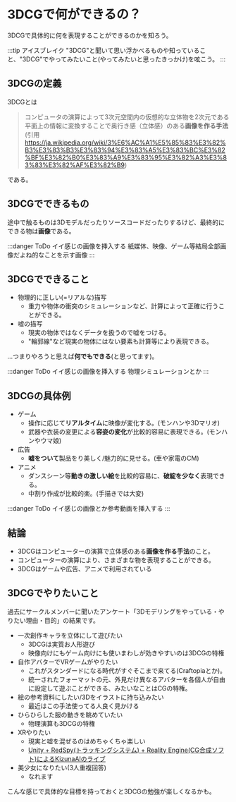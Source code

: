 # 3DCGで何ができるの？

3DCGで具体的に何を表現することができるのかを知ろう。

:::tip アイスブレイク
"3DCG"と聞いて思い浮かべるものや知っていること、"3DCG"でやってみたいこと(やってみたいと思ったきっかけ)を呟こう。
:::

## 3DCGの定義

3DCGとは

> コンピュータの演算によって3次元空間内の仮想的な立体物を2次元である平面上の情報に変換することで奥行き感（立体感）のある**画像を作る手法**<br>
> (引用<https://ja.wikipedia.org/wiki/3%E6%AC%A1%E5%85%83%E3%82%B3%E3%83%B3%E3%83%94%E3%83%A5%E3%83%BC%E3%82%BF%E3%82%B0%E3%83%A9%E3%83%95%E3%82%A3%E3%83%83%E3%82%AF%E3%82%B9>)

である。

## 3DCGでできるもの

途中で触るものは3Dモデルだったりソースコードだったりするけど、最終的にできる物は**画像**である。

:::danger ToDo
イイ感じの画像を挿入する
紙媒体、映像、ゲーム等結局全部画像だよね的なことを示す画像
:::

## 3DCGでできること

- 物理的に正しい(=リアルな)描写
  - 重力や物体の衝突のシミュレーションなど、計算によって正確に行うことができる。
- 嘘の描写
  - 現実の物体ではなくデータを扱うので嘘をつける。
  - "輪郭線"など現実の物体にはない要素も計算等により表現できる。

...つまりやろうと思えば**何でもできる**(と思ってます)。

:::danger ToDo
イイ感じの画像を挿入する
物理シミュレーションとか
:::

## 3DCGの具体例

- ゲーム
  - 操作に応じて**リアルタイム**に映像が変化する。(モンハンや3Dマリオ)
  - 武器や衣装の変更による**容姿の変化**が比較的容易に表現できる。(モンハンやウマ娘)
- 広告
  - **嘘をついて**製品をり美しく/魅力的に見せる。(車や家電のCM)
- アニメ
  - ダンスシーン等**動きの激しい絵**を比較的容易に、**破綻を少なく**表現できる。
  - 中割り作成が比較的楽。(手描きでは大変)

:::danger ToDo
イイ感じの画像とか参考動画を挿入する
:::

## 結論

- 3DCGはコンピューターの演算で立体感のある**画像を作る手法**のこと。
- コンピューターの演算により、さまざまな物を表現することができる。
- 3DCGはゲームや広告、アニメで利用されている

## 3DCGでやりたいこと<badge text="おまけ"/>

過去にサークルメンバーに聞いたアンケート「3Dモデリングをやっている・やりたい理由・目的」の結果です。

- 一次創作キャラを立体にして遊びたい
  - 3DCGは実質お人形遊び
  - 映像向けにもゲーム向けにも使いまわしが効きやすいのは3DCGの特権
- 自作アバターでVRゲームがやりたい
  - これがスタンダードになる時代がすぐそこまで来てる(Craftopiaとか)。
  - 統一されたフォーマットの元、外見だけ異なるアバターを各個人が自由に設定して遊ぶことができる、みたいなことはCGの特権。
- 絵の参考資料にしたい/3Dをイラストに持ち込みたい
  - 最近はこの手法使ってる人良く見かける
- ひらひらした服の動きを眺めていたい
  - 物理演算も3DCGの特権
- XRやりたい
  - 現実と嘘を混ぜるのはめちゃくちゃ楽しい
  - [Unity + RedSpy(トラッキングシステム) + Reality Engine(CG合成ソフト)によるKizunaAIのライブ](https://2020hello.world/)
- 美少女になりたい(3人重複回答)
  - なれます

こんな感じで具体的な目標を持っておくと3DCGの勉強が楽しくなるかも。
